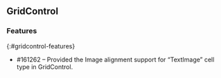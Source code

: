 ## GridControl

### Features
{:#gridcontrol-features}

* \#161262 –  Provided the Image alignment support for “TextImage” cell type in GridControl.


